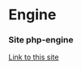 # Engine
<h3>Site php-engine</h3>
<a href="www.parser.com.ru" target="_blank">Link to this site</a>
